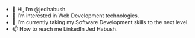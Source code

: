 - 👋 Hi, I’m @jedhabush.
- 👀 I’m interested in Web Development technologies.
- 🌱 I’m currently taking my Software Development skills to the next level.
- 📫 How to reach me LinkedIn Jed Habush.

<!---
jedhabush/jedhabush is a ✨ special ✨ repository because its `README.md` (this file) appears on your GitHub profile.
You can click the Preview link to take a look at your changes.
--->
